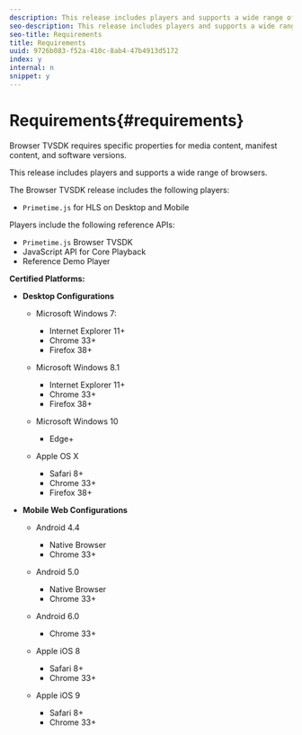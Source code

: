 ```yaml
---
description: This release includes players and supports a wide range of browsers.
seo-description: This release includes players and supports a wide range of browsers.
seo-title: Requirements
title: Requirements
uuid: 9726b083-f52a-410c-8ab4-47b4913d5172
index: y
internal: n
snippet: y
---
```


# Requirements{#requirements}

Browser TVSDK requires specific properties for media content, manifest content, and software versions.

This release includes players and supports a wide range of browsers.

The Browser TVSDK release includes the following players:

* `Primetime.js` for HLS on Desktop and Mobile

Players include the following reference APIs:

* `Primetime.js` Browser TVSDK 
* JavaScript API for Core Playback 
* Reference Demo Player

**Certified Platforms:**

* **Desktop Configurations**

    * Microsoft Windows 7:

        * Internet Explorer 11+ 
        * Chrome 33+ 
        * Firefox 38+

    * Microsoft Windows 8.1

        * Internet Explorer 11+ 
        * Chrome 33+ 
        * Firefox 38+

    * Microsoft Windows 10

        * Edge+

    * Apple OS X

        * Safari 8+ 
        * Chrome 33+ 
        * Firefox 38+

* **Mobile Web Configurations**

    * Android 4.4

        * Native Browser 
        * Chrome 33+

    * Android 5.0

        * Native Browser 
        * Chrome 33+

    * Android 6.0

        * Chrome 33+

    * Apple iOS 8

        * Safari 8+ 
        * Chrome 33+

    * Apple iOS 9

        * Safari 8+ 
        * Chrome 33+

